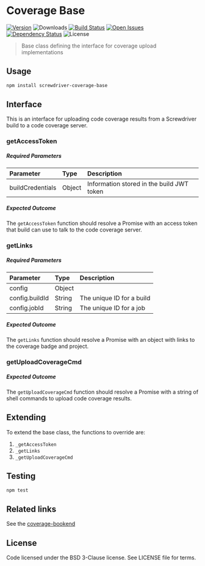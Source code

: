 # Coverage Base
[![Version][npm-image]][npm-url] ![Downloads][downloads-image] [![Build Status][status-image]][status-url] [![Open Issues][issues-image]][issues-url] [![Dependency Status][daviddm-image]][daviddm-url] ![License][license-image]

> Base class defining the interface for coverage upload implementations

## Usage

```bash
npm install screwdriver-coverage-base
```

## Interface
This is an interface for uploading code coverage results from a Screwdriver build to a code coverage server.

### getAccessToken
##### Required Parameters
| Parameter        | Type  |  Description |
| :--------------- | :---- | :----------- |
| buildCredentials        | Object | Information stored in the build JWT token |

##### Expected Outcome
The `getAccessToken` function should resolve a Promise with an access token that build can use to talk to the code coverage server.

### getLinks
##### Required Parameters
| Parameter        | Type   |  Description |
| :--------------- | :----- | :----------- |
| config           | Object |              |
| config.buildId   | String | The unique ID for a build |
| config.jobId     | String | The unique ID for a job |

##### Expected Outcome
The `getLinks` function should resolve a Promise with an object with links to the coverage badge and project.

### getUploadCoverageCmd
##### Expected Outcome
The `getUploadCoverageCmd` function should resolve a Promise with a string of shell commands to upload code coverage results.

## Extending
To extend the base class, the functions to override are:
1. `_getAccessToken`
1. `_getLinks`
1. `_getUploadCoverageCmd`


## Testing

```bash
npm test
```

## Related links
See the [coverage-bookend](https://github.com/screwdriver-cd/coverage-bookend)

## License

Code licensed under the BSD 3-Clause license. See LICENSE file for terms.

[npm-image]: https://img.shields.io/npm/v/screwdriver-coverage-base.svg
[npm-url]: https://npmjs.org/package/screwdriver-coverage-base
[downloads-image]: https://img.shields.io/npm/dt/screwdriver-coverage-base.svg
[license-image]: https://img.shields.io/npm/l/screwdriver-coverage-base.svg
[issues-image]: https://img.shields.io/github/issues/screwdriver-cd/screwdriver-coverage-base.svg
[issues-url]: https://github.com/screwdriver-cd/screwdriver-coverage-base/issues
[status-image]: https://cd.screwdriver.cd/pipelines/705/badge
[status-url]: https://cd.screwdriver.cd/pipelines/705
[daviddm-image]: https://david-dm.org/screwdriver-cd/screwdriver-coverage-base.svg?theme=shields.io
[daviddm-url]: https://david-dm.org/screwdriver-cd/screwdriver-coverage-base
